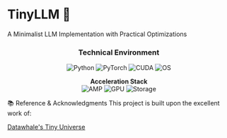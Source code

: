 # TinyLLM 🚀

​​A Minimalist LLM Implementation with Practical Optimizations​​

<div align="center">
  
### **Technical Environment**
  
<img src="https://img.shields.io/badge/Python-3.10.18-blue?logo=python&logoColor=white" alt="Python"> 
<img src="https://img.shields.io/badge/PyTorch-2.3.0-red?logo=pytorch" alt="PyTorch">
<img src="https://img.shields.io/badge/CUDA-12.2-green?logo=nvidia" alt="CUDA">
<img src="https://img.shields.io/badge/OS-CentOS%207-lightgrey?logo=centos" alt="OS">
  
**Acceleration Stack**  
<img src="https://img.shields.io/badge/AMP-BF16-yellow" alt="AMP">
<img src="https://img.shields.io/badge/GPU-A100_80GB-9cf" alt="GPU">
<img src="https://img.shields.io/badge/SSD-NVMe_3.5GB/s-blueviolet" alt="Storage">
  
</div>

📚 Reference & Acknowledgments
This project is built upon the excellent work of:

[​​Datawhale's Tiny Universe](https://github.com/datawhalechina/tiny-universe/tree/main/content/TinyLLM)
